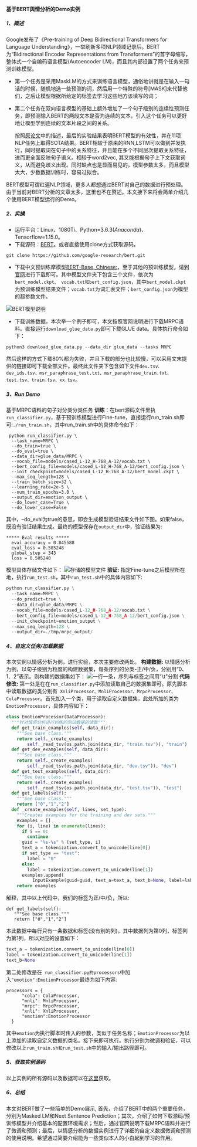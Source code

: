 #### 基于BERT舆情分析的Demo实例
##### 1、概述
   Google发布了《Pre-training of Deep Bidirectional Transformers for Language Understanding》，一举刷新多项NLP领域记录后。BERT为“Bidirectional Encoder Representations from Transformers”的首字母缩写，整体式一个自编码语言模型(Autoencoder LM)，而且其内部设置了两个任务来预测训练模型。
 * 第一个任务是采用MaskLM的方式来训练语言模型，通俗地讲就是在输入一句话的时候，随机地选一些预测的词，然后用一个特殊的符号[MASK]来代替他们，之后让模型根据所给定的标签去学习这些地方该填写的词；
 * 第二个任务在双向语言模型的基础上额外增加了一个句子级别的连续性预测任务，即预测输入BERT的两段文本是否为连续的文本，引入这个任务可以更好地让模型学到连续的文本片段之间的关系。

   按照[原论文](https://arxiv.org/abs/1810.04805)中的描述，最后的实验结果表明BERT模型的有效性，并在11项NLP任务上取得SOTA结果。BERT相较于原来的RNN,LSTM可以做到并发执行，同时提取词在句子中的关系特征，并且能在多个不同层次提取关系特征，进而更全面反映句子语义。相较于word2vec, 其又能根据句子上下文获取词义，从而避免歧义出现。同时缺点也是显而易见的，模型参数太多，而且模型太大，少数数据训练时，容易过拟合。

  BERT模型可谓红遍NLP领域，更多人都想通过BERT对自己的数据进行预处理。由于当前对BERT分析的文章太多，这里也不在赘述。本文接下来将会简单介绍几个使用BERT模型运行的Demo。
##### 2、实操
- 运行平台：Linux、1080Ti、Python=3.6.3$(Anaconda)$、Tensorflow=1.15.0。
- 下载源码：[BERT](https://github.com/google-research/bert)。或者直接使用clone方式获取源码。
```git
git clone https://github.com/google-research/bert.git
 ```
- 下载中文预训练摩模型[BERT-Base, Chinese:](https://link.csdn.net/?target=https%3A%2F%2Fstorage.googleapis.com%2Fbert_models%2F2018_11_03%2Fchinese_L-12_H-768_A-12.zip)，至于其他的预训练模型，请到[官网](https://github.com/google-research/bert)进行下载即可。其中模型文件夹下包含三个文件，依次为```bert_model.ckpt、 vocab.txt和bert_config.json```，其中```bert_model.ckpt```为预训练模型结果文件；```vocab.txt```为词汇表文件；```bert_config.json```为模型的超参数文件。

![BERT模型说明](https://s2.loli.net/2021/12/18/RtqxjKweh9yAHa4.jpg)
- 下载训练数据，本次举一个例子即可，本文按照官网说明进行下载MRPC语料。直接运行```download_glue_data.py```即可下载GLUE data。具体执行命令如下：
``` Python
python3 download_glue_data.py --data_dir glue_data --tasks MRPC
 ```
   然后这样的方式下载80%都为失败，并且下载的部分也比较慢，可以采用文末提供的链接即可下载全部文件。最终此文件夹下包含如下文件```dev.tsv、dev_ids.tsv、msr_paraphrase_test.txt、msr_paraphrase_train.txt、test.tsv、train.tsv、xx.tsv```。
#####  3、Run Demo
基于MRPC语料的句子对分类分类任务
**训练**：在bert源码文件里执```run_classifier.py```，基于预训练模型进行Fine-tune，直接运行run_train.sh即可:```./run_train.sh```，其中run_train.sh中的具体命令如下：
``` Sh
 python run_classifier.py \
  --task_name=MRPC \
  --do_train=true \
  --do_eval=true \
  --data_dir=glue_data/MRPC \
  --vocab_file=models/cased_L-12_H-768_A-12/vocab.txt \
  --bert_config_file=models/cased_L-12_H-768_A-12/bert_config.json \
  --init_checkpoint=models/cased_L-12_H-768_A-12/bert_model.ckpt \
  --max_seq_length=128 \
  --train_batch_size=32 \
  --learning_rate=2e-5 \
  --num_train_epochs=3.0 \
  --output_dir=emotion_output \
  --do_lower_case=True \
  --do_lower_case=False
 ```
其中，–do_eval为true的意思，即会生成模型验证结果文件如下图。如果false，既没有验证结果生成。最终的模型保存在```output_dir```中，验证结果为:
```
***** Eval results *****
  eval_accuracy = 0.845588
  eval_loss = 0.505248
  global_step = 343
  loss = 0.505248
  ```
模型具体存储文件如下：
![存储的模型文件](https://s2.loli.net/2021/12/18/CqmBwOv8En17SNb.jpg)
**验证:** 指定Fine-tune之后模型所在地，执行```run_test.sh```，其中```run_test.sh```中的具体内容如下:
``` Python
python run_classifier.py \
  --task_name=MRPC \
  --do_predict=true \
  --data_dir=glue_data/MRPC \
  --vocab_file=models/cased_L-12_H-768_A-12/vocab.txt \
  --bert_config_file=models/cased_L-12_H-768_A-12/bert_config.json \
  --init_checkpoint=emotion_output \
  --max_seq_length=128 \
  --output_dir=./tmp/mrpc_output/
  ```
##### 4、自定义任务/加载数据
本次实例以情感分析为例，进行实验，本次主要修改两处。
**构建数据:** 以情感分析为例，以句子级别为粒度的构建数据集，每条序列的分类-正/中/负，分别用“0、1、2”表示。则构建的数据集如下：
![一行一条，序列与标签之间用"\t"分割](https://s2.loli.net/2021/12/18/dYKEZamge1AnTvb.jpg)
**代码修改:** 第一处是在在```run_classifier.py```中添加读取自己的数据集即可。原先脚本中读取数据的类分别有``` XnliProcessor、MnliProcessor、MrpcProcessor、ColaProcessor```。首先加入一个类，用于读取自定义数据集，此处所加的类为```EmotionProcessor```，具体内容如下：
``` python
class EmotionProcessor(DataProcessor):
  """针对情感分析进行训练的测试数据的读取"""
  def get_train_examples(self, data_dir):
    """See base class."""
    return self._create_examples(
        self._read_tsv(os.path.join(data_dir, "train.tsv")), "train")
  def get_dev_examples(self, data_dir):
    """See base class."""
    return self._create_examples(
        self._read_tsv(os.path.join(data_dir, "dev.tsv")), "dev")
  def get_test_examples(self, data_dir):
    """See base class."""
    return self._create_examples(
        self._read_tsv(os.path.join(data_dir, "test.tsv")), "test")
  def get_labels(self):
    """See base class."""
    return ["0","1","2"]
  def _create_examples(self, lines, set_type):
    """Creates examples for the training and dev sets."""
    examples = []
    for (i, line) in enumerate(lines):
      if i == 0:
        continue
      guid = "%s-%s" % (set_type, i)
      text_a = tokenization.convert_to_unicode(line[0])
      if set_type == "test":
        label = "0"
      else:
        label = tokenization.convert_to_unicode(line[1])
      examples.append(
          InputExample(guid=guid, text_a=text_a, text_b=None, label=label))
    return examples
 ```
 解释，其中以上代码中，我们的标签为正/中/负，所以:
 ```
 def get_labels(self):
    """See base class."""
    return ["0","1","2"]
  ```
本此数据中每行只有一条数据和标签(没有别的列)，其中数据列为第0列，标签列为第1列，所以对应的设置如下：
```python
text_a = tokenization.convert_to_unicode(line[0])
label = tokenization.convert_to_unicode(line[1])
text_b=None
 ```
 第二处修改是在``` run_classifier.py的processors```中加入```"emotion":EmotionProcessor```最终为如下内容:
```
processors = {
      "cola": ColaProcessor,
      "mnli": MnliProcessor,
      "mrpc": MrpcProcessor,
      "xnli": XnliProcessor,
      "emotion":EmotionProcessor
  }
  ```
其中```emotion```为执行脚本时传入的参数，类似于任务名称；```EmotionProcessor```为以上添加的读取自定义数据的类名。接下来即可执行。执行分别为微调和验证，可以修改以上```run_train.sh和run_test.sh```中的输入/输出路径即可。
##### 5、获取实例源码
以上实例的所有源码以及数据可以在[这里](https://github.com/Shajiu/NaturalLanguageProcessing/tree/master/SentimentAnalysis/BERT)获取。
##### 6、总结
本文对BERT做了一些简单的Demo展示, 首先，介绍了BERT中的两个重要任务，分别为Masked LM和Next Sentence Prediction；其次，介绍了如何下载源码/预训练模型并介绍基本的配置环境需求；然后，通过官网说明下载MRPC语料并进行了微调和预测；最后，以情感分析的数据实例进行了详细的自定义数据微调和预测的使用说明。希望通过简要介绍能为一些类似本人的小白起到学习的作用。
